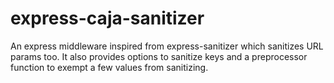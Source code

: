# express-caja-sanitizer
An express middleware inspired from express-sanitizer which sanitizes URL params too. It also provides options to sanitize keys and a preprocessor function to exempt a few values from sanitizing.
